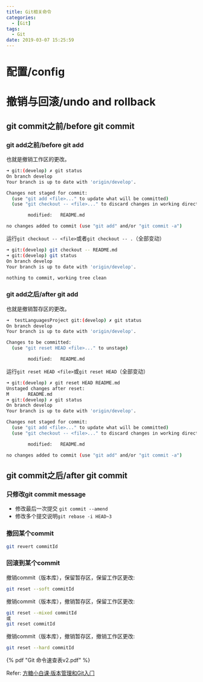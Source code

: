 ```yaml
---
title: Git相关命令
categories:
  - [Git]
tags:
  - Git
date: 2019-03-07 15:25:59
---
```


# 配置/config

# 撤销与回滚/undo and rollback

## git commit之前/before git commit

### git add之前/before git add

也就是撤销工作区的更改。

```bash
➜ git:(develop) ✗ git status
On branch develop
Your branch is up to date with 'origin/develop'.

Changes not staged for commit:
  (use "git add <file>..." to update what will be committed)
  (use "git checkout -- <file>..." to discard changes in working directory)

        modified:   README.md

no changes added to commit (use "git add" and/or "git commit -a")
```

运行`git checkout -- <file>`或者`git checkout -- .`（全部变动）

```bash
➜ git:(develop) git checkout -- README.md
➜ git:(develop) git status
On branch develop
Your branch is up to date with 'origin/develop'.

nothing to commit, working tree clean
```

###  git add之后/after git add

也就是撤销暂存区的更改。

```bash
➜  testLanguagesProject git:(develop) ✗ git status
On branch develop
Your branch is up to date with 'origin/develop'.

Changes to be committed:
  (use "git reset HEAD <file>..." to unstage)

        modified:   README.md
```

运行`git reset HEAD <file>`或`git reset HEAD`（全部变动）

```bash
➜ git:(develop) ✗ git reset HEAD README.md
Unstaged changes after reset:
M       README.md
➜ git:(develop) ✗ git status
On branch develop
Your branch is up to date with 'origin/develop'.

Changes not staged for commit:
  (use "git add <file>..." to update what will be committed)
  (use "git checkout -- <file>..." to discard changes in working directory)

        modified:   README.md

no changes added to commit (use "git add" and/or "git commit -a")
```

## git commit之后/after git commit

### 只修改git commit message

* 修改最后一次提交 `git commit --amend`
* 修改多个提交说明`git rebase -i HEAD~3`

### 撤回某个commit

```bash
git revert commitId
```

### 回滚到某个commit

撤销commit（版本库），保留暂存区，保留工作区更改:

```bash
git reset --soft commitId
```

撤销commit（版本库），撤销暂存区，保留工作区更改:

```bash
git reset --mixed commitId
或
git reset commitId
```

撤销commit（版本库），撤销暂存区，撤销工作区更改:

```bash
git reset --hard commitId
```

{% pdf "Git 命令速查表v2.pdf" %}

Refer:
[⽅糖⼩⽩课·版本管理和Git⼊⻔](http://suiji.io)